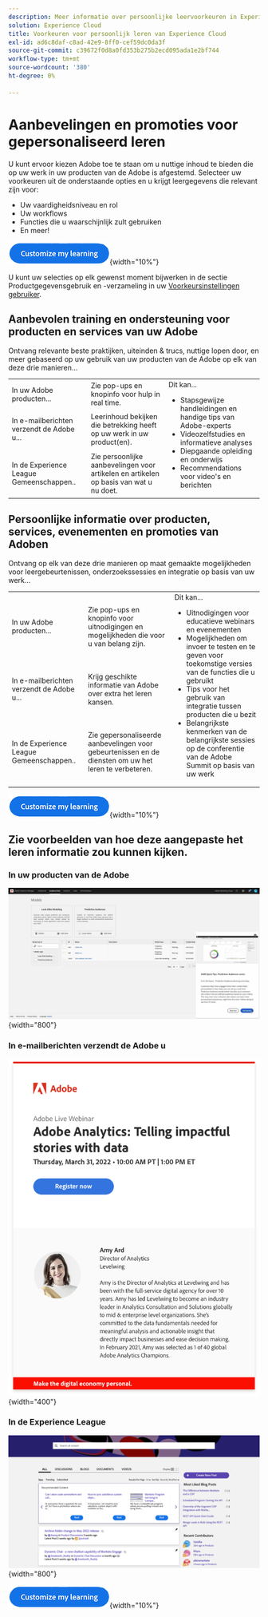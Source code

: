 ```yaml
---
description: Meer informatie over persoonlijke leervoorkeuren in Experience Cloud. Hierdoor kunnen klanten gepersonaliseerde hulp en promoties ontvangen via e-mail, in hun Adobe Experience Cloud-producten en binnen de Adobe Experience League-gemeenschappen op basis van hun verbruiksgegevens.
solution: Experience Cloud
title: Voorkeuren voor persoonlijk leren van Experience Cloud
exl-id: ad6c8daf-c8ad-42e9-8ff0-cef59dc0da3f
source-git-commit: c39672f0d8a0fd353b275b2ecd095ada1e2bf744
workflow-type: tm+mt
source-wordcount: '380'
ht-degree: 0%

---
```


# Aanbevelingen en promoties voor gepersonaliseerd leren

U kunt ervoor kiezen Adobe toe te staan om u nuttige inhoud te bieden die op uw werk in uw producten van de Adobe is afgestemd. Selecteer uw voorkeuren uit de onderstaande opties en u krijgt leergegevens die relevant zijn voor:

* Uw vaardigheidsniveau en rol
* Uw workflows
* Functies die u waarschijnlijk zult gebruiken
* En meer!

[![](../assets/personalized-learning-customize-learning-button.png)](https://experience.adobe.com/?shell_forceuserconsent=true#/home){width="10%"}

U kunt uw selecties op elk gewenst moment bijwerken in de sectie Productgegevensgebruik en -verzameling in uw [Voorkeursinstellingen gebruiker](https://experience.adobe.com/preferences/).

## Aanbevolen training en ondersteuning voor producten en services van uw Adobe

Ontvang relevante beste praktijken, uiteinden &amp; trucs, nuttige lopen door, en meer gebaseerd op uw gebruik van uw producten van de Adobe op elk van deze drie manieren...

<table>
<tbody>
  <tr>
    <td>In uw Adobe producten...<br></td>
    <td>Zie pop-ups en knopinfo voor hulp in real time.</td>
    <td rowspan="3">Dit kan... <ul><li>Stapsgewijze handleidingen en handige tips van Adobe-experts</li> 
    <li>Videozelfstudies en informatieve analyses</li> 
    <li>Diepgaande opleiding en onderwijs</li> 
    <li>Recommendations voor video's en berichten</li>
    </ul></td>
  </tr>
  <tr>
    <td>In e-mailberichten verzendt de Adobe u...</td>
    <td>Leerinhoud bekijken die betrekking heeft op uw werk in uw product(en).</td>
  </tr>
  <tr>
    <td>In de Experience League Gemeenschappen..</td>
    <td>Zie persoonlijke aanbevelingen voor artikelen en artikelen op basis van wat u nu doet.</td>
  </tr>
</tbody>
</table>

## Persoonlijke informatie over producten, services, evenementen en promoties van Adoben

Ontvang op elk van deze drie manieren op maat gemaakte mogelijkheden voor leergebeurtenissen, onderzoekssessies en integratie op basis van uw werk...

<table>
<tbody>
  <tr>
    <td>In uw Adobe producten...<br></td>
    <td>Zie pop-ups en knopinfo voor uitnodigingen en mogelijkheden die voor u van belang zijn.</td>
    <td rowspan="3">Dit kan... <ul>
    <li>Uitnodigingen voor educatieve webinars en evenementen</li> 
    <li>Mogelijkheden om invoer te testen en te geven voor toekomstige versies van de functies die u gebruikt</li>
    <li>Tips voor het gebruik van integratie tussen producten die u bezit</li> 
    <li>Belangrijkste kenmerken van de belangrijkste sessies op de conferentie van de Adobe Summit op basis van uw werk</li>
    </ul></td>
  </tr>
  <tr>
    <td>In e-mailberichten verzendt de Adobe u...</td>
    <td>Krijg geschikte informatie van Adobe over extra het leren kansen.</td>
  </tr>
  <tr>
    <td>In de Experience League Gemeenschappen..</td>
    <td>Zie gepersonaliseerde aanbevelingen voor gebeurtenissen en de diensten om uw het leren te verbeteren.</td>
  </tr>
</tbody>
</table>


[![](../assets/personalized-learning-customize-learning-button.png)](https://experience.adobe.com/?shell_forceuserconsent=true#/home){width="10%"}

## Zie voorbeelden van hoe deze aangepaste het leren informatie zou kunnen kijken.


### In uw producten van de Adobe

![](../assets/personalized-learning-in-product.gif){width="800"}



### In e-mailberichten verzendt de Adobe u

![](../assets/personalized-learning-email.png){width="400"}



### In de Experience League

![](../assets/personalized-learning-communities.png){width="800"}



[![](../assets/personalized-learning-customize-learning-button.png)](https://experience.adobe.com/?shell_forceuserconsent=true#/home){width="10%"}
